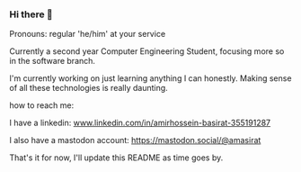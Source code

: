 ### Hi there 👋
Pronouns: regular 'he/him' at your service

Currently a second year Computer Engineering Student, focusing more so in the software branch.

I'm currently working on just learning anything I can honestly. Making sense of all these technologies is really daunting.

how to reach me:

I have a linkedin: www.linkedin.com/in/amirhossein-basirat-355191287

I also have a mastodon account: https://mastodon.social/@amasirat

That's it for now, I'll update this README as time goes by.
